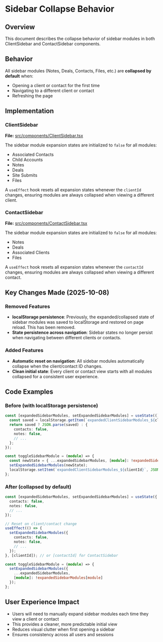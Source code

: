 # Sidebar Collapse Behavior

## Overview
This document describes the collapse behavior of sidebar modules in both ClientSidebar and ContactSidebar components.

## Behavior
All sidebar modules (Notes, Deals, Contacts, Files, etc.) are **collapsed by default** when:
- Opening a client or contact for the first time
- Navigating to a different client or contact
- Refreshing the page

## Implementation

### ClientSidebar
**File:** [src/components/ClientSidebar.tsx](../src/components/ClientSidebar.tsx)

The sidebar module expansion states are initialized to `false` for all modules:
- Associated Contacts
- Child Accounts
- Notes
- Deals
- Site Submits
- Files

A `useEffect` hook resets all expansion states whenever the `clientId` changes, ensuring modules are always collapsed when viewing a different client.

### ContactSidebar
**File:** [src/components/ContactSidebar.tsx](../src/components/ContactSidebar.tsx)

The sidebar module expansion states are initialized to `false` for all modules:
- Notes
- Deals
- Associated Clients
- Files

A `useEffect` hook resets all expansion states whenever the `contactId` changes, ensuring modules are always collapsed when viewing a different contact.

## Key Changes Made (2025-10-08)

### Removed Features
- **localStorage persistence**: Previously, the expanded/collapsed state of sidebar modules was saved to localStorage and restored on page reload. This has been removed.
- **State persistence across navigation**: Sidebar states no longer persist when navigating between different clients or contacts.

### Added Features
- **Automatic reset on navigation**: All sidebar modules automatically collapse when the client/contact ID changes.
- **Clean initial state**: Every client or contact view starts with all modules collapsed for a consistent user experience.

## Code Examples

### Before (with localStorage persistence)
```typescript
const [expandedSidebarModules, setExpandedSidebarModules] = useState(() => {
  const saved = localStorage.getItem(`expandedClientSidebarModules_${clientId}`);
  return saved ? JSON.parse(saved) : {
    contacts: false,
    notes: false,
    // ...
  };
});

const toggleSidebarModule = (module) => {
  const newState = { ...expandedSidebarModules, [module]: !expandedSidebarModules[module] };
  setExpandedSidebarModules(newState);
  localStorage.setItem(`expandedClientSidebarModules_${clientId}`, JSON.stringify(newState));
};
```

### After (collapsed by default)
```typescript
const [expandedSidebarModules, setExpandedSidebarModules] = useState({
  contacts: false,
  notes: false,
  // ...
});

// Reset on client/contact change
useEffect(() => {
  setExpandedSidebarModules({
    contacts: false,
    notes: false,
    // ...
  });
}, [clientId]); // or [contactId] for ContactSidebar

const toggleSidebarModule = (module) => {
  setExpandedSidebarModules({
    ...expandedSidebarModules,
    [module]: !expandedSidebarModules[module]
  });
};
```

## User Experience Impact
- Users will need to manually expand sidebar modules each time they view a client or contact
- This provides a cleaner, more predictable initial view
- Reduces visual clutter when first opening a sidebar
- Ensures consistency across all users and sessions
